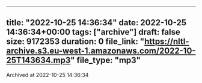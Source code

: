 
---
title: "2022-10-25 14:36:34"
date: 2022-10-25 14:36:34+00:00
tags: ["archive"]
draft: false
size: 9172353
duration: 0
file_link: "https://nltl-archive.s3.eu-west-1.amazonaws.com/2022-10-25T143634.mp3"
file_type: "mp3"
---
Archived at 2022-10-25 14:36:34
            
